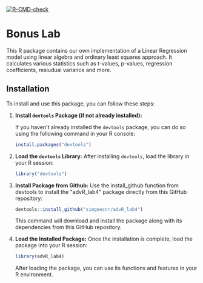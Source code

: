 <!-- badges: start -->
  [![R-CMD-check](https://github.com/simgeecnr/advR_lab4/actions/workflows/R-CMD-check.yaml/badge.svg)](https://github.com/simgeecnr/advR_lab4/actions/workflows/R-CMD-check.yaml)
  <!-- badges: end -->
# Bonus Lab

This R package contains our own implementation of a Linear Regression model using  linear algebra and ordinary least squares approach. It calculates various statistics such as t-values, p-values, regression coefficients, resiudual variance and more.

## Installation

To install and use this package, you can follow these steps:

1. **Install `devtools` Package (if not already installed):**

   If you haven't already installed the `devtools` package, you can do so using the following command in your R console:

   ```R
   install.packages("devtools")
   ```
2. **Load the `devtools` Library:**
   After installing `devtools`, load the library in your R session:

   ```R
   library("devtools")
   ```
3. **Install Package from Github:**
   Use the install_github function from devtools to install the "advR_lab4" package directly from this GitHub repository:

   ```R
   devtools::install_github("simgeecnr/advR_lab4")
   ```
   This command will download and install the package along with its dependencies from this GitHub repository.
4. **Load the Installed Package:**
  Once the installation is complete, load the package into your R session:
   ```R
   library(advR_lab4)
   ```
   After loading the package, you can use its functions and features in your R environment.
   

